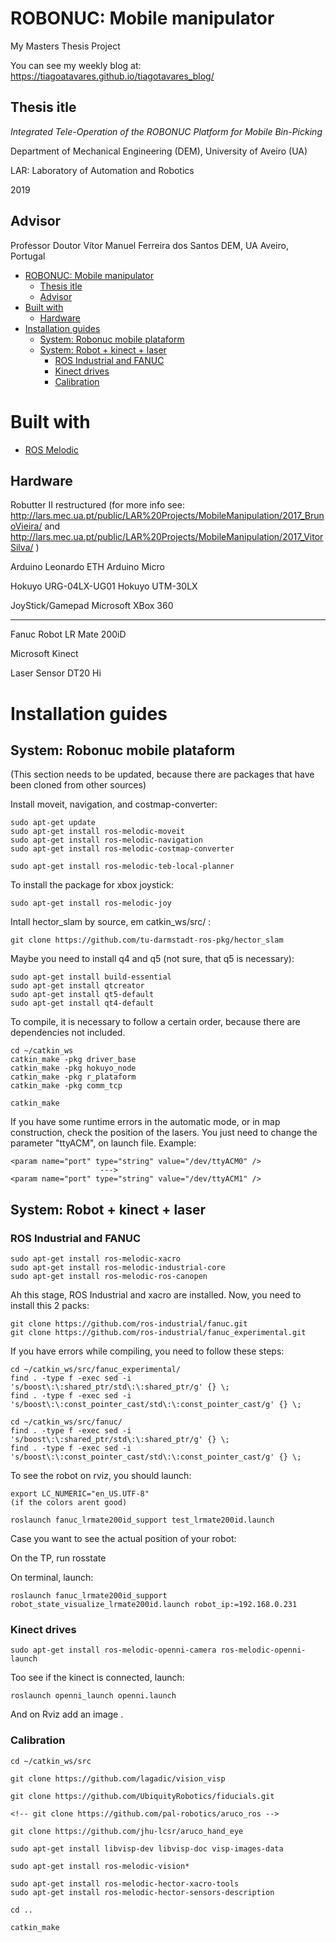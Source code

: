 # ROBONUC: Mobile manipulator
My Masters Thesis Project

You can see my weekly blog at: https://tiagoatavares.github.io/tiagotavares_blog/

## Thesis itle

*Integrated Tele-Operation of the ROBONUC Platform for Mobile Bin-Picking*

Department of Mechanical Engineering (DEM), University of Aveiro (UA)

LAR: Laboratory of Automation and Robotics

2019

## Advisor
<!-- Miguel Riem de Oliveira [GitHub](https://github.com/miguelriemoliveira/) -->

Professor Doutor Vítor Manuel Ferreira dos Santos
DEM, UA
Aveiro, Portugal

<!-- # Table of contents -->
- [ROBONUC: Mobile manipulator](#robonuc--mobile-manipulator)
  * [Thesis itle](#thesis-itle)
  * [Advisor](#advisor)
- [Built with](#built-with)
  * [Hardware](#hardware)
- [Installation guides](#installation-guides)
  * [System: Robonuc mobile plataform](#system--robonuc-mobile-plataform)
  * [System: Robot + kinect + laser](#system--robot---kinect---laser)
    + [ROS Industrial and FANUC](#ros-industrial-and-fanuc)
    + [Kinect drives](#kinect-drives)
    + [Calibration](#calibration)

# Built with

- [ROS Melodic](http://www.ros.org/)


## Hardware

Robutter II restructured (for more info see: http://lars.mec.ua.pt/public/LAR%20Projects/MobileManipulation/2017_BrunoVieira/ and http://lars.mec.ua.pt/public/LAR%20Projects/MobileManipulation/2017_VitorSilva/ )

Arduino Leonardo ETH
Arduino Micro

Hokuyo URG-04LX-UG01
Hokuyo UTM-30LX

JoyStick/Gamepad Microsoft XBox 360

-----
Fanuc Robot LR Mate 200iD

Microsoft Kinect

Laser Sensor DT20 Hi

# Installation guides

## System: Robonuc mobile plataform

(This section needs to be updated, because there are packages that have been cloned from other sources)

Install moveit, navigation, and costmap-converter:
```
sudo apt-get update
sudo apt-get install ros-melodic-moveit
sudo apt-get install ros-melodic-navigation
sudo apt-get install ros-melodic-costmap-converter

sudo apt-get install ros-melodic-teb-local-planner
```

To install the package for xbox joystick:
```
sudo apt-get install ros-melodic-joy
```

Intall hector_slam by source, em catkin_ws/src/ : 
```
git clone https://github.com/tu-darmstadt-ros-pkg/hector_slam
```

Maybe you need to install q4 and q5 (not sure, that q5 is necessary):
```
sudo apt-get install build-essential 
sudo apt-get install qtcreator
sudo apt-get install qt5-default
sudo apt-get install qt4-default 
```

To compile, it is necessary to follow a certain order, because there are dependencies not included.
```
cd ~/catkin_ws
catkin_make -pkg driver_base
catkin_make -pkg hokuyo_node
catkin_make -pkg r_plataform
catkin_make -pkg comm_tcp

catkin_make
```

If you have some runtime errors in the automatic mode, or in map construction, check the position of the lasers.
You just need to change the parameter "ttyACM", on launch file.
Example:
```
<param name="port" type="string" value="/dev/ttyACM0" /> 
                    --->
<param name="port" type="string" value="/dev/ttyACM1" /> 
```



## System: Robot + kinect + laser

### ROS Industrial and FANUC

```
sudo apt-get install ros-melodic-xacro 
sudo apt-get install ros-melodic-industrial-core
sudo apt-get install ros-melodic-ros-canopen
```

Ah this stage, ROS Industrial and xacro are installed. 
Now, you need to install this 2 packs:
```
git clone https://github.com/ros-industrial/fanuc.git
git clone https://github.com/ros-industrial/fanuc_experimental.git

```
If you have errors while compiling, you need to follow these steps:
```
cd ~/catkin_ws/src/fanuc_experimental/
find . -type f -exec sed -i 's/boost\:\:shared_ptr/std\:\:shared_ptr/g' {} \;
find . -type f -exec sed -i 's/boost\:\:const_pointer_cast/std\:\:const_pointer_cast/g' {} \;

cd ~/catkin_ws/src/fanuc/
find . -type f -exec sed -i 's/boost\:\:shared_ptr/std\:\:shared_ptr/g' {} \;
find . -type f -exec sed -i 's/boost\:\:const_pointer_cast/std\:\:const_pointer_cast/g' {} \;
```

To see the robot on rviz, you should launch:
```
export LC_NUMERIC="en_US.UTF-8"
(if the colors arent good)

roslaunch fanuc_lrmate200id_support test_lrmate200id.launch 
```

Case you want to see the actual position of your robot:

On the TP, run rosstate

On terminal, launch:
```
roslaunch fanuc_lrmate200id_support robot_state_visualize_lrmate200id.launch robot_ip:=192.168.0.231
```
### Kinect drives

```
sudo apt-get install ros-melodic-openni-camera ros-melodic-openni-launch

```
Too see if the kinect is connected, launch:
```
roslaunch openni_launch openni.launch 
```
And on Rviz add an image .

### Calibration

```
cd ~/catkin_ws/src

git clone https://github.com/lagadic/vision_visp

git clone https://github.com/UbiquityRobotics/fiducials.git

<!-- git clone https://github.com/pal-robotics/aruco_ros -->

git clone https://github.com/jhu-lcsr/aruco_hand_eye

sudo apt-get install libvisp-dev libvisp-doc visp-images-data

sudo apt-get install ros-melodic-vision*

sudo apt-get install ros-melodic-hector-xacro-tools 
sudo apt-get install ros-melodic-hector-sensors-description 

cd ..

catkin_make
```

